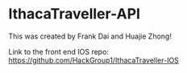 # IthacaTraveller-API

This was created by Frank Dai and Huajie Zhong!

Link to the front end IOS repo: https://github.com/HackGroup1/IthacaTraveller-IOS
